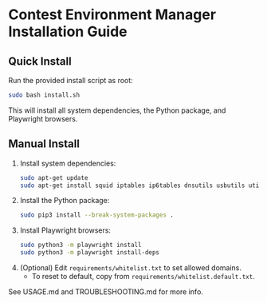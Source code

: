 # Contest Environment Manager Installation Guide

## Quick Install

Run the provided install script as root:

```sh
sudo bash install.sh
```

This will install all system dependencies, the Python package, and Playwright browsers.

## Manual Install

1. Install system dependencies:
   ```sh
   sudo apt-get update
   sudo apt-get install squid iptables ip6tables dnsutils usbutils util-linux python3-pip python3-venv
   ```
2. Install the Python package:
   ```sh
   sudo pip3 install --break-system-packages .
   ```
3. Install Playwright browsers:
   ```sh
   sudo python3 -m playwright install
   sudo python3 -m playwright install-deps
   ```
4. (Optional) Edit `requirements/whitelist.txt` to set allowed domains.
   - To reset to default, copy from `requirements/whitelist.default.txt`.

See USAGE.md and TROUBLESHOOTING.md for more info.
